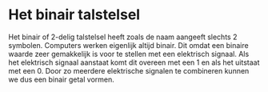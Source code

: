 # Het binair talstelsel

Het binair of 2-delig talstelsel heeft zoals de naam aangeeft slechts 2 symbolen. Computers werken eigenlijk altijd binair. Dit omdat een binaire waarde zeer gemakkelijk is voor te stellen met een elektrisch signaal. Als het elektrisch signaal aanstaat komt dit overeen met een 1 en als het uitstaat met een 0. Door zo meerdere elektrische signalen te combineren kunnen we dus een binair getal vormen.